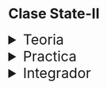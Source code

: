 # Clase State-II

<details>
<summary style="font-size:28px">Teoria</summary>

---

Lee la siguiente documentacion:

- [ ] [Objetos y estados](https://react.dev/learn/updating-objects-in-state)

- [ ] [Arreglos y estados](https://react.dev/learn/updating-arrays-in-state)

- [ ] [uso general y ejemplos](https://react.dev/reference/react/useState)

Comienza a leer el archivo `App.jsx`, intenta entender el flujo de renderizado, el funcionamiento, y como se relacionan los componentes entre si.

- [ ] Aprende como guardar arreglo u objetos en el estado

- [ ] Recuerda la importancia de la inmutabilidad

  - Si no cambiamos la referencia de un objeto o arreglo, React no se da cuenta que cambio el estado y no vuelve a renderizar el componente.

- [ ] Recuerda las reglas de las keys

  - Deben ser unicas entre los elementos de la lista.

  - Deben ser estables en el tiempo.

  - Lee [esta diapositiva](https://docs.google.com/presentation/d/1wzm_RVG_BOkqLepk3SZc05foGViA1bkzepCBY6Mwvuc/edit?usp=sharing) para tener una mejor idea.

- [ ] Entiende como podemos generar ids unicos para cada elemento de una lista.

  - Ten en mente que esta no es la mejor forma de generar ids unicos, pero es la mas sencilla de entender.

---

Si quieres, puedes ver el ejercicio con el que trabajaremos durante la clase [aqui](/src/clases/08-state-II/teoria/App.jsx)
</details>
<details>
<summary style="font-size:28px">Practica</summary>

---

Usando estos [datos](/src/fakeApi/accounts.json)

Crea una app que muestra

1. un componente con todas las cuentas que estas siguiendo

2. un componente con todas las cuentas disponibles:

3. cuando haces click en una cuenta:

    - si la cuenta no esta en la lista, se agrega 

    - si la cuenta ya esta en la lista, no se agrega

    > TIP: puedes user el metodo [includes](https://developer.mozilla.org/en-US/docs/Web/JavaScript/Reference/Global_Objects/Array/includes) para saber si la cuenta ya esta en la lista

4. cuando se hace click en una cuenta que estas siguiendo: 

    - se elimina de la lista de cuentas que estas siguiendo

    > TIP: puedes usar el metodo [filter](https://developer.mozilla.org/en-US/docs/Web/JavaScript/Reference/Global_Objects/Array/filter) para eliminar un elemento de la lista

---

Puedes ver la resolucion [aqui](/src/clases/08-state-II/practica/App.jsx)
</details>
<details>
<summary style="font-size:28px">Integrador</summary>
WIP: come later
</details>